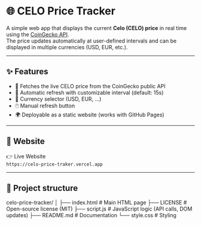 # 🌐 CELO Price Tracker

A simple web app that displays the current **Celo (CELO) price** in real time using the [CoinGecko API](https://www.coingecko.com/).  
The price updates automatically at user-defined intervals and can be displayed in multiple currencies (USD, EUR, etc.).

---

## ✨ Features
- 📡 Fetches the live CELO price from the CoinGecko public API  
- 🔄 Automatic refresh with customizable interval (default: 15s)  
- 💱 Currency selector (USD, EUR, …)  
- 🖱️ Manual refresh button  
- 🌍 Deployable as a static website (works with GitHub Pages)

---

## 🚀 Website
👉 Live Website  
`https://celo-price-traker.vercel.app`

---

## 📂 Project structure
celo-price-tracker/
│
├── index.html # Main HTML page
├── LICENSE # Open-source license (MIT)
├── script.js # JavaScript logic (API calls, DOM updates)
├── README.md # Documentation
└── style.css # Styling


